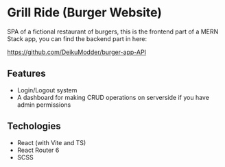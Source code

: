# Grill Ride (Burger Website)

SPA of a fictional restaurant of burgers, this is the frontend part of a MERN Stack app, you can find the backend part in here:

https://github.com/DeikuModder/burger-app-API

## Features

- Login/Logout system
- A dashboard for making CRUD operations on serverside if you have admin permissions

## Techologies

- React (with Vite and TS)
- React Router 6
- SCSS
